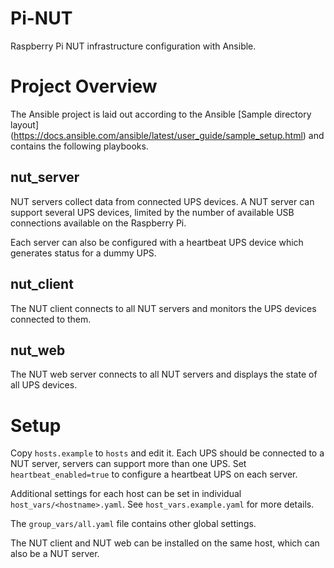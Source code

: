 # Pi-NUT
Raspberry Pi NUT infrastructure configuration with Ansible.

# Project Overview

The Ansible project is laid out according to the Ansible 
[Sample directory layout]
(https://docs.ansible.com/ansible/latest/user_guide/sample_setup.html) 
and contains the following playbooks.

## nut_server

NUT servers collect data from connected UPS devices. A NUT server can support 
several UPS devices, limited by the number of available USB connections 
available on the Raspberry Pi. 

Each server can also be configured with a heartbeat UPS device which generates
status for a dummy UPS.

## nut_client

The NUT client connects to all NUT servers and monitors the UPS devices 
connected to them.

## nut_web

The NUT web server connects to all NUT servers and displays the state of all 
UPS devices.

# Setup

Copy `hosts.example` to `hosts` and edit it. Each UPS should be connected to a 
NUT server, servers can support more than one UPS. Set `heartbeat_enabled=true`
to configure a heartbeat UPS on each server. 

Additional settings for each host can be set in individual 
`host_vars/<hostname>.yaml`. See `host_vars.example.yaml` for more details.

The `group_vars/all.yaml` file contains other global settings.

The NUT client and NUT web can be installed on the same host, which can also be 
a NUT server.
